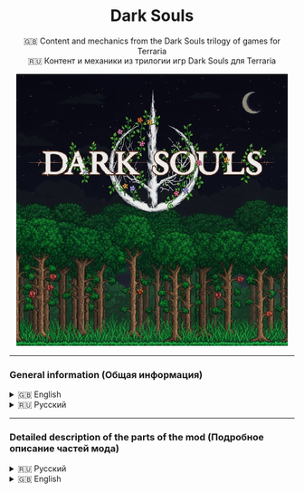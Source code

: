 <div align="center">

# Dark Souls  
🇬🇧 Content and mechanics from the Dark Souls trilogy of games for Terraria  
🇷🇺 Контент и механики из трилогии игр Dark Souls для Terraria  

<img src="https://github.com/rzc0d3r/DarkSouls/blob/main/src/icon_workshop.png" alt="Icon" style="max-width: 100%;"/>

</div>

---

### General information (Общая информация)

<details>
<summary>🇬🇧 English</summary>

<strong>Main Features and Changes</strong>
1. Character stat leveling system: Vitality, Attunement, Endurance, Strength, Dexterity, Resistance, Intelligence, Faith  
2. Scaling system (ParamBonus) for all weapons and tools based on character stats  
3. Every weapon and tool requires specific stat values to be usable (ReqParam)  
4. Legendary death screen: <b>YOU DIED</b>  
5. Replaced interface sounds and player damage sounds (for both male and female characters)  
6. All Terraria loading screen variants are replaced with the FromSoftware logo  
7. Added a new style for the health and mana bars, which also includes a new stamina bar  
8. Maximum health and mana can now be increased only by leveling Vitality and Attunement — Life Crystals and Mana Crystals cannot be used!  
9. All types of dash abilities have been replaced with a built-in dash that grants invincibility frames, which can be improved (similar to Adaptability from Dark Souls 2)  
10. To upgrade stats, you must spend souls earned by defeating hostile mobs  
11. Full multiplayer support: souls from boss kills are granted to all clients

<strong>⚠ Attention ⚠</strong>  

To activate all changes — especially those related to audio and textures — you must install the resource pack and set it to the highest priority in tModLoader settings!

You can download the resource pack here: https://steamcommunity.com/sharedfiles/filedetails/?id=3531989903

</details>

<details>
<summary>🇷🇺 Русский</summary>

<strong>Основные нововведения и изменения</strong>
1. Система прокачки характеристик персонажа: Жизненная сила, ученость, выносливость, сила, ловкость, сопротивление, интеллект, вера
2. Система скейлов от характеристик у всех оружий и инструментов (ParamBonus)
3. Каждое оружие или инструмент требует конкретные значения характеристик при которых этот предмет можно начать использовать (ReqParam)
4. Легендарный экран смерти: <b>YOU DIED</b>
5. Заменены звуки интерфейса, получения урона игроком (для обоих полов)
6. Все варианты загрузочного экрана Terraria теперь будут логотипом From Software
7. Добавлен новый стиль полоски здоровья и манны, который также добавляет еще одну полоску выносливости
8. Повышение максимального здоровья и манны осуществляется путем прокачки Жизненной силы и Учености. Сердца жизни и кристаллы маны невозможно использовать!
9. Все разновидность рывка были заменены на встроенную возможность игроком делать рывок с кадрами неуязвимости, которые можно увеличивать (аналог адаптивности из Dark Souls 2)
10. Для улучшение характеристик нужно тратить души, которые можно получить за убийство враждебных мобов.
11. Мод полностью совместим с мультиплеером: души за убийство босса начисляются всем клиентам

<strong>⚠ Внимание ⚠</strong>

Для активации всех изменений, особенно связанных с заменой аудио, текстур требуется установить ресурс пак и поставить ему найвысший приоритет в настройках tmodloader!

Ресурс пак можно скачать по ссылке: https://steamcommunity.com/sharedfiles/filedetails/?id=3531989903

</details>

---

### Detailed description of the parts of the mod (Подробное описание частей мода)

<details>

<summary>🇷🇺 Русский</summary>
<ol>
  <li><a href="https://github.com/rzc0d3r/DarkSouls/blob/main/wiki/Stats_RU.md">Характеристики персонажа</a></li>
  <li><a href="https://github.com/rzc0d3r/DarkSouls/blob/main/wiki/ReqParam_ParamBonus_RU.md">ReqParam и ParamBonus</a></li>
  <li><a href="https://github.com/rzc0d3r/DarkSouls/blob/main/wiki/Dodge_RU.md">Механика уклонения (Рывок)</a></li>
  <li><a href="https://github.com/rzc0d3r/DarkSouls/blob/main/wiki/Items_RU.md">Предметы</a></li>
  <li><a href="https://github.com/rzc0d3r/DarkSouls/blob/main/wiki/ResourcePack_RU.md">Ресурс пак</a></li>
  <li><a href="https://github.com/rzc0d3r/DarkSouls/blob/main/wiki/Other_RU.md">Прочее</a></li>
</ol>

</details>

<details>

<summary>🇬🇧 English</summary>
<ol>
  <li><a href="https://github.com/rzc0d3r/DarkSouls/blob/main/wiki/Stats_EN.md">Player Stats</a></li>
  <li><a href="https://github.com/rzc0d3r/DarkSouls/blob/main/wiki/ReqParam_ParamBonus_EN.md">ReqParam and ParamBonus</a></li>
  <li><a href="https://github.com/rzc0d3r/DarkSouls/blob/main/wiki/Dodge_EN.md">Dodge Mechanic (Dash)</a></li>
  <li><a href="https://github.com/rzc0d3r/DarkSouls/blob/main/wiki/Items_EN.md">Items</a></li>
  <li><a href="https://github.com/rzc0d3r/DarkSouls/blob/main/wiki/ResourcePack_EN.md">Resource Pack</a></li>
  <li><a href="https://github.com/rzc0d3r/DarkSouls/blob/main/wiki/Other_EN.md">Other</a></li>
</ol>

</details>
